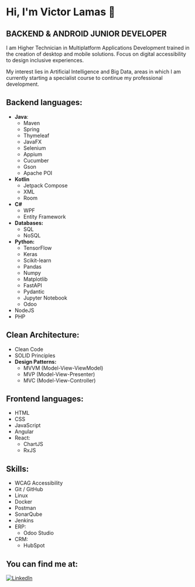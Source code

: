 # Hi, I'm Victor Lamas 👋
## BACKEND & ANDROID JUNIOR DEVELOPER

I am Higher Technician in Multiplatform Applications Development trained in the creation of desktop and mobile solutions. Focus on digital accessibility to design inclusive experiences.

My interest lies in Artificial Intelligence and Big Data, areas in which I am currently starting a specialist course to continue my professional development.

## Backend languages:
- **Java**:
  * Maven
  * Spring
  * Thymeleaf
  * JavaFX
  * Selenium
  * Appium
  * Cucumber
  * Gson
  * Apache POI
- **Kotlin**
  * Jetpack Compose
  * XML
  * Room
- **C#**
  * WPF
  * Entity Framework
- **Databases:**
  * SQL
  * NoSQL
- **Python:**
  * TensorFlow
  * Keras
  * Scikit-learn
  * Pandas
  * Numpy
  * Matplotlib
  * FastAPI
  * Pydantic
  * Jupyter Notebook
  * Odoo
- NodeJS
- PHP

## Clean Architecture:
- Clean Code
- SOLID Principles
- **Design Patterns:**
  * MVVM (Model-View-ViewModel)
  * MVP (Model-View-Presenter)
  * MVC (Model-View-Controller)
 
## Frontend languages:
- HTML
- CSS
- JavaScript
- Angular
- React:
  * ChartJS
  * RxJS

## Skills:
- WCAG Accessibility
- Git / GitHub
- Linux
- Docker
- Postman
- SonarQube
- Jenkins
- ERP:
  * Odoo Studio
- CRM:
  * HubSpot

## You can find me at:

[![LinkedIn](https://img.shields.io/badge/LinkedIn-VictorLT91-0077B5?style=for-the-badge&logo=linkedin&logoColor=white&labelColor=101010)](https://www.linkedin.com/in/victorlt91)
